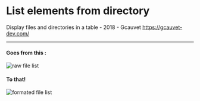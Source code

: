 # List elements from directory

Display files and directories in a table - 2018 - Gcauvet https://gcauvet-dev.com/

---

#### Goes from this :

![raw file list](https://blog.gcauvet-dev.com/img/1a/rawfilelist.png "raw file list")

#### To that! 

![formated file list](https://blog.gcauvet-dev.com/img/a7/formatedfilelist.png "formated file list")
